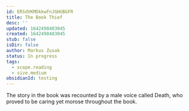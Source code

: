 ```yaml
---
id: ERSdVKMDkkwFnJGHUBGFR
title: The Book Thief
desc: ''
updated: 1642498483045
created: 1642498483045
stub: false
isDir: false
author: Markus Zusak
status: In progress
tags:
  - scope.reading
  - size.medium
obsidianId: testing
---
```


The story in the book was recounted by a male voice called Death, who proved to be caring yet morose throughout the book.
